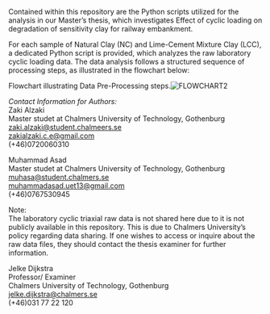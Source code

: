 

Contained within this repository are the Python scripts utilized for the analysis in our Master’s thesis, which investigates Effect of cyclic loading on degradation of sensitivity clay for railway embankment.

For each sample of Natural Clay (NC) and Lime-Cement Mixture Clay (LCC), a dedicated Python script is provided, which analyzes the raw laboratory cyclic loading data. The data analysis follows a structured sequence of processing steps, as illustrated in the flowchart below:

Flowchart illustrating Data Pre-Processing steps.![FLOWCHART2](https://github.com/ZakiAlzaki01/Thesis2024_cyclicloading/assets/96828893/34a1da42-2315-4f4f-9c01-dbefe57bfc12)


_Contact Information for Authors:_    
Zaki Alzaki   
Master studet at Chalmers University of Technology, Gothenburg    
zaki.alzaki@student.chalmeers.se   
zakialzaki.c.e@gmail.com  
(+46)0720060310  

       
Muhammad Asad   
Master studet at Chalmers University of Technology, Gothenburg    
muhasa@student.chalmers.se   
muhammadasad.uet13@gmail.com    
(+46)0767530945       



Note:      
The laboratory cyclic triaxial raw data is not shared here due to it is not publicly available in this repository. This is due to Chalmers University’s policy regarding data sharing. If one wishes to access or inquire about the raw data files, they should contact the thesis examiner for further information.

Jelke Dijkstra     
Professor/ Examiner     
Chalmers University of Technology, Gothenburg     
jelke.dijkstra@chalmers.se       
(+46)031 77 22 120    
